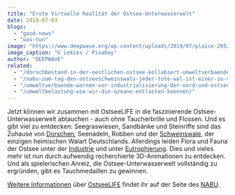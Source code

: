 ```yaml
---
title: "Erste Virtuelle Realität der Ostsee-Unterwasserwelt"
date: 2019-07-03
blogs: 
  - "good-news"
  - "was-tun"
image: "https://www.deepwave.org/wp-content/uploads/2019/07/plaice-205276_1920.jpg"
image_caption: "© Lekies / Pixabay"
author: "DEEPWAVE"
related: 
  - "/dorschbestand-in-der-oestlichen-ostsee-kollabiert-umweltverbaende-fordern-sofortigen-fangstopp/"
  - "/nabu-zum-tag-des-ostseeschweinswals-jeder-tote-wal-ist-einer-zu-viel/"
  - "/umweltverbaende-warnen-vor-industrialisierung-der-nord-und-ostsee/"
  - "/umweltbelastung-wie-wir-die-ozeane-entlasten-koennen/"
---
```


Jetzt können wir zusammen mit OstseeLIFE in die faszinierende Ostsee-Unterwasserwelt abtauchen - auch ohne Taucherbrille und Flossen. Und es gibt viel zu entdecken: Seegraswiesen, Sandbänke und Steinriffe sind das Zuhause von [Dorschen](https://www.deepwave.org/dorschbestand-in-der-oestlichen-ostsee-kollabiert-umweltverbaende-fordern-sofortigen-fangstopp/), Seenadeln, Robben und der [Schweinswale](https://www.deepwave.org/nabu-zum-tag-des-ostseeschweinswals-jeder-tote-wal-ist-einer-zu-viel/), der einzigen heimischen Walart Deutschlands. Allerdings leiden Flora und Fauna der Ostsee unter der [Industrie](https://www.deepwave.org/umweltverbaende-warnen-vor-industrialisierung-der-nord-und-ostsee/) und unter [Eutrophierung](https://www.deepwave.org/umweltbelastung-wie-wir-die-ozeane-entlasten-koennen/). Dies und vieles mehr ist nun durch aufwendig recherchierte 3D-Animationen zu entdecken. Und als spielerischen Anreiz, die Ostsee-Unterwasserwelt vollständig zu ergründen, gibt es Tauchmedaillen zu gewinnen.

[Weitere Informationen](https://www.nabu.de/natur-und-landschaft/meere/ostseelife/index.html) über [OstseeLIFE](http://ostsee-life.nabu.de/de/) findet ihr auf der Seite des [NABU](https://www.nabu.de/).
